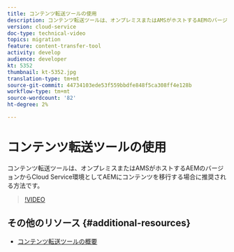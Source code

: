 ```yaml
---
title: コンテンツ転送ツールの使用
description: コンテンツ転送ツールは、オンプレミスまたはAMSがホストするAEMのバージョンからCloud Service環境としてAEMにコンテンツを移行する場合に推奨される方法です。
version: cloud-service
doc-type: technical-video
topics: migration
feature: content-transfer-tool
activity: develop
audience: developer
kt: 5352
thumbnail: kt-5352.jpg
translation-type: tm+mt
source-git-commit: 44734103ede53f559bbdfe848f5ca308ff4e128b
workflow-type: tm+mt
source-wordcount: '82'
ht-degree: 2%

---
```



# コンテンツ転送ツールの使用

コンテンツ転送ツールは、オンプレミスまたはAMSがホストするAEMのバージョンからCloud Service環境としてAEMにコンテンツを移行する場合に推奨される方法です。

>[!VIDEO](https://video.tv.adobe.com/v/35460/?quality=12&learn=on)

## その他のリソース {#additional-resources}

* [コンテンツ転送ツールの概要](https://docs.adobe.com/content/help/en/experience-manager-cloud-service/moving/cloud-migration/content-transfer-tool/overview-content-transfer-tool.html)
